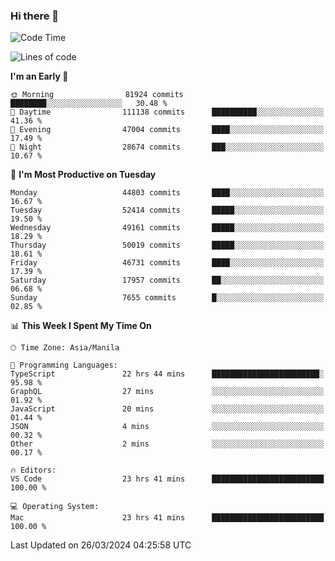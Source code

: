 ### Hi there 👋

<!--START_SECTION:waka-->
![Code Time](http://img.shields.io/badge/Code%20Time-4%2C991%20hrs%2030%20mins-blue)

![Lines of code](https://img.shields.io/badge/From%20Hello%20World%20I%27ve%20Written-118.7%20million%20lines%20of%20code-blue)

**I'm an Early 🐤** 

```text
🌞 Morning                81924 commits       ████████░░░░░░░░░░░░░░░░░   30.48 % 
🌆 Daytime                111138 commits      ██████████░░░░░░░░░░░░░░░   41.36 % 
🌃 Evening                47004 commits       ████░░░░░░░░░░░░░░░░░░░░░   17.49 % 
🌙 Night                  28674 commits       ███░░░░░░░░░░░░░░░░░░░░░░   10.67 % 
```
📅 **I'm Most Productive on Tuesday** 

```text
Monday                   44803 commits       ████░░░░░░░░░░░░░░░░░░░░░   16.67 % 
Tuesday                  52414 commits       █████░░░░░░░░░░░░░░░░░░░░   19.50 % 
Wednesday                49161 commits       █████░░░░░░░░░░░░░░░░░░░░   18.29 % 
Thursday                 50019 commits       █████░░░░░░░░░░░░░░░░░░░░   18.61 % 
Friday                   46731 commits       ████░░░░░░░░░░░░░░░░░░░░░   17.39 % 
Saturday                 17957 commits       ██░░░░░░░░░░░░░░░░░░░░░░░   06.68 % 
Sunday                   7655 commits        █░░░░░░░░░░░░░░░░░░░░░░░░   02.85 % 
```


📊 **This Week I Spent My Time On** 

```text
🕑︎ Time Zone: Asia/Manila

💬 Programming Languages: 
TypeScript               22 hrs 44 mins      ████████████████████████░   95.98 % 
GraphQL                  27 mins             ░░░░░░░░░░░░░░░░░░░░░░░░░   01.92 % 
JavaScript               20 mins             ░░░░░░░░░░░░░░░░░░░░░░░░░   01.44 % 
JSON                     4 mins              ░░░░░░░░░░░░░░░░░░░░░░░░░   00.32 % 
Other                    2 mins              ░░░░░░░░░░░░░░░░░░░░░░░░░   00.17 % 

🔥 Editors: 
VS Code                  23 hrs 41 mins      █████████████████████████   100.00 % 

💻 Operating System: 
Mac                      23 hrs 41 mins      █████████████████████████   100.00 % 
```


 Last Updated on 26/03/2024 04:25:58 UTC
<!--END_SECTION:waka-->


<!--
**rad182/rad182** is a ✨ _special_ ✨ repository because its `README.md` (this file) appears on your GitHub profile.

Here are some ideas to get you started:

- 🔭 I’m currently working on ...
- 🌱 I’m currently learning ...
- 👯 I’m looking to collaborate on ...
- 🤔 I’m looking for help with ...
- 💬 Ask me about ...
- 📫 How to reach me: ...
- 😄 Pronouns: ...
- ⚡ Fun fact: ...
-->

